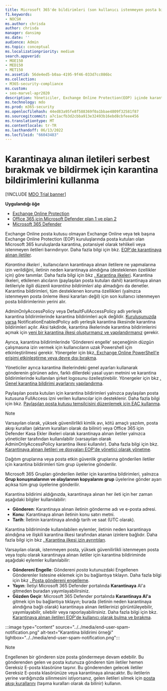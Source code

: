 ```yaml
---
title: Microsoft 365'de bildirimleri (son kullanıcı istenmeyen posta bildirimleri) karantinaya alın
f1.keywords:
- NOCSH
ms.author: chrisda
author: chrisda
manager: dansimp
ms.date: ''
audience: Admin
ms.topic: conceptual
ms.localizationpriority: medium
search.appverid:
- MOE150
- MED150
- MET150
ms.assetid: 56de4ed5-b0aa-4195-9f46-033d7cc086bc
ms.collection:
- M365-security-compliance
ms.custom:
- seo-marvel-apr2020
description: Yöneticiler, Exchange Online Protection(EOP) içinde karantinaya alınan iletiler için son kullanıcı istenmeyen posta bildirimleri hakkında bilgi edinebilir.
ms.technology: mdo
ms.prod: m365-security
ms.openlocfilehash: 44ed83a95fe8f588369f0a1bbae4809f32581f87
ms.sourcegitcommit: a7c1acfb3d2cbba913e32493b16ebd8cbfeee456
ms.translationtype: MT
ms.contentlocale: tr-TR
ms.lasthandoff: 06/13/2022
ms.locfileid: "66043483"
---
```

# <a name="use-quarantine-notifications-to-release-and-report-quarantined-messages"></a>Karantinaya alınan iletileri serbest bırakmak ve bildirmek için karantina bildirimlerini kullanma

[!INCLUDE [MDO Trial banner](../includes/mdo-trial-banner.md)]

**Uygulandığı öğe**
- [Exchange Online Protection](exchange-online-protection-overview.md)
- [Office 365 için Microsoft Defender plan 1 ve plan 2](defender-for-office-365.md)
- [Microsoft 365 Defender](../defender/microsoft-365-defender.md)

Exchange Online posta kutusu olmayan Exchange Online veya tek başına Exchange Online Protection (EOP) kuruluşlarında posta kutuları olan Microsoft 365 kuruluşlarda karantina, potansiyel olarak tehlikeli veya istenmeyen iletileri barındırıyor. Daha fazla bilgi için bkz. [EOP'de karantinaya alınan iletiler](quarantine-email-messages.md).

_Karantina ilkeleri_ , kullanıcıların karantinaya alınan iletilere ne yapmalarına izin verildiğini, iletinin neden karantinaya alındığına (desteklenen özellikler için) göre tanımlar. Daha fazla bilgi için bkz [. Karantina ilkeleri](quarantine-policies.md). Karantina ilkeleri, etkilenen alıcıların (paylaşılan posta kutuları dahil) karantinaya alınan iletileriyle ilgili düzenli _karantina bildirimleri_ alıp almadığını da denetler. Karantina bildirimleri, tüm desteklenen koruma özellikleri (yalnızca istenmeyen posta önleme ilkesi kararları değil) için son kullanıcı istenmeyen posta bildirimlerinin yerini alır.

AdminOnlyAccessPolicy veya DefaultFullAccessPolicy adlı yerleşik karantina bildirimlerinde karantina bildirimleri açık değildir. [Kuruluşunuzda varsa](quarantine-policies.md#full-access-permissions-and-quarantine-notifications) NotificationEnabledPolicy adlı yerleşik karantina ilkesinde karantina bildirimleri açılır. Aksi takdirde, karantina ilkelerinde karantina bildirimlerini açmak için [yeni bir karantina ilkesi oluşturmanız ve yapılandırmanız](quarantine-policies.md#step-1-create-quarantine-policies-in-the-microsoft-365-defender-portal) gerekir.

Ayrıca, karantina bildirimlerinde 'Göndereni engelle' seçeneğinin düzgün çalışmasına izin vermek için kullanıcıların uzak Powershell için etkinleştirilmesi gerekir. Yönergeler için bkz[. Exchange Online PowerShell'e erişimi etkinleştirme veya devre dışı bırakma](/powershell/exchange/disable-access-to-exchange-online-powershell).

Yöneticiler ayrıca karantina ilkelerindeki genel ayarları kullanarak gönderenin görünen adını, farklı dillerdeki yasal uyarı metnini ve karantina bildirimlerinde kullanılan şirket logosunu özelleştirebilir. Yönergeler için bkz [. Genel karantina bildirimi ayarlarını yapılandırma](quarantine-policies.md#configure-global-quarantine-notification-settings-in-the-microsoft-365-defender-portal).

Paylaşılan posta kutuları için karantina bildirimleri yalnızca paylaşılan posta kutusuna FullAccess izni verilen kullanıcılar için desteklenir. Daha fazla bilgi için bkz. [Paylaşılan posta kutusu temsilcisini düzenlemek için EAC kullanma](/Exchange/collaboration-exo/shared-mailboxes#use-the-eac-to-edit-shared-mailbox-delegation).

> [!NOTE]
> Varsayılan olarak, yüksek güvenilirlikli kimlik avı, kötü amaçlı yazılım, posta akışı kuralları (aktarım kuralları olarak da bilinir) veya Office 365 için Defender Kasa Ekler ilkeleri olarak karantinaya alınan iletiler yalnızca yöneticiler tarafından kullanılabilir (varsayılan olarak AdminOnlyAccessPolicy karantina ilkesi kullanılır). Daha fazla bilgi için bkz. [Karantinaya alınan iletileri ve dosyaları EOP'de yönetici olarak yönetme](manage-quarantined-messages-and-files.md).
>
> Dağıtım gruplarına veya posta etkin güvenlik gruplarına gönderilen iletiler için karantina bildirimleri tüm grup üyelerine gönderilir.
>
> Microsoft 365 Grupları gönderilen iletiler için karantina bildirimleri, yalnızca **Grup konuşmalarının ve olaylarının kopyalarını grup** üyelerine gönder ayarı açıksa tüm grup üyelerine gönderilir.

Karantina bildirimi aldığınızda, karantinaya alınan her ileti için her zaman aşağıdaki bilgiler kullanılabilir:

- **Gönderen**: Karantinaya alınan iletinin gönderme adı ve e-posta adresi.
- **Konu**: Karantinaya alınan iletinin konu satırı metni.
- **Tarih**: İletinin karantinaya alındığı tarih ve saat (UTC olarak).

Karantina bildiriminde kullanılabilen eylemler, iletinin neden karantinaya alındığına ve ilişkili karantina ilkesi tarafından atanan izinlere bağlıdır. Daha fazla bilgi için bkz [. Karantina ilkesi izin ayrıntıları](quarantine-policies.md#quarantine-policy-permission-details).

Varsayılan olarak, istenmeyen posta, yüksek güvenilirlikli istenmeyen posta veya toplu olarak karantinaya alınan iletiler için karantina bildiriminde aşağıdaki eylemler kullanılabilir:

- **Göndereni Engelle**: Göndereni _posta_ kutunuzdaki Engellenen Gönderenler listesine eklemek için bu bağlantıya tıklayın. Daha fazla bilgi için bkz [. Posta göndereni engelleme](https://support.microsoft.com/office/b29fd867-cac9-40d8-aed1-659e06a706e4).
- **Yayın**: İletiyi Microsoft 365 Defender portalında **Karantinaya** Al'a gitmeden buradan yayımlayabilirsiniz.
- **Gözden Geçir**: Microsoft 365 Defender portalında **Karantinaya Al'a** gitmek için bu bağlantıya tıklayın; burada (iletinin neden karantinaya alındığına bağlı olarak) karantinaya alınan iletilerinizi görüntüleyebilir, yayımlayabilir, silebilir veya raporlayabilirsiniz. Daha fazla bilgi için bkz. [Karantinaya alınan iletileri EOP'de kullanıcı olarak bulma ve bırakma](find-and-release-quarantined-messages-as-a-user.md).

:::image type="content" source="../../media/end-user-spam-notification.png" alt-text="Karantina bildirimi örneği" lightbox="../../media/end-user-spam-notification.png":::

> [!NOTE]
> Engellenen bir gönderen size posta göndermeye devam edebilir. Bu gönderenden gelen ve posta kutunuza gönderen tüm iletiler hemen Gereksiz E-posta klasörüne taşınır. Bu gönderenden gelecek iletiler Gereksiz E-posta klasörünüze veya karantinaya alınacaktır. Bu iletilerin yerine vardığınızda silinmesini istiyorsanız, gelen iletileri silmek için [posta akışı kurallarını](/exchange/security-and-compliance/mail-flow-rules/mail-flow-rules) (taşıma kuralları olarak da bilinir) kullanın.
